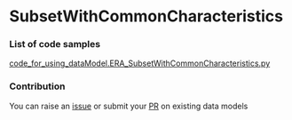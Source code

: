 # SubsetWithCommonCharacteristics

### List of code samples 

<!-- 50-List of code -->

<!-- [code entry](link) -->
[code_for_using_dataModel.ERA_SubsetWithCommonCharacteristics.py](https://github.com/smart-data-models/dataModel.ERA/blob/master/SubsetWithCommonCharacteristics/code/code_for_using_dataModel.ERA_SubsetWithCommonCharacteristics.py)


<!-- /50-List of code -->

### Contribution
You can raise an [issue](https://github.com/smart-data-models/dataModel.ERA/issues) or submit your [PR](https://github.com/smart-data-models/dataModel.ERA/pulls) on existing data models
